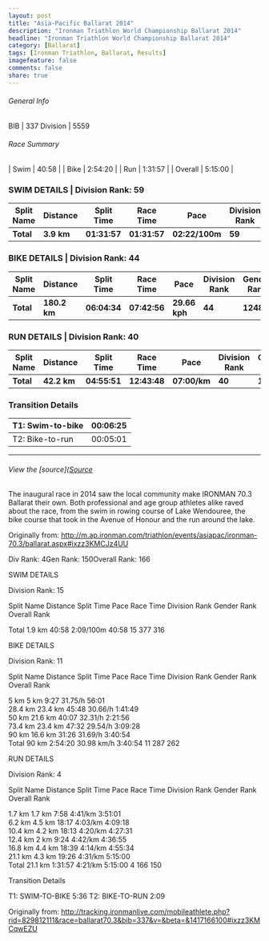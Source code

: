 ```yaml
---
layout: post
title: "Asia-Pacific Ballarat 2014"
description: "Ironman Triathlon World Championship Ballarat 2014"
headline: "Ironman Triathlon World Championship Ballarat 2014"
category: [Ballarat]
tags: [Ironman Triathlon, Ballarat, Results]
imagefeature: false
comments: false
share: true
---
```


###### General Info
BIB | 337 
Division | 5559 


###### Race Summary

| Swim    |   40:58 |
| Bike    | 2:54:20 |
| Run     | 1:31:57 |
| Overall | 5:15:00 |


### SWIM DETAILS | Division Rank: 59

| Split Name | Distance        | Split Time   | Race Time    | Pace           | Division Rank | Gender Rank | Overall Rank |
| ---------- | --------------- | ------------ | ------------ | -------------- | ------------- | ----------- | ------------ |
| **Total**  | **3.9 km**      | **01:31:57** | **01:31:57** | **02:22/100m** | **59**        | **1473**    | **1746**     |


### BIKE DETAILS | Division Rank: 44

| Split Name |  Distance |  Split Time |  Race Time |  Pace |  Division Rank |  Gender Rank |  Overall Rank |
| ---- | ---- | ---- | ---- | ---- | ---- | ---- | ----  |
| **Total** |  **180.2 km** |  **06:04:34** |  **07:42:56** |  **29.66 kph** |  **44** |  **1248** |  **1425** |


### RUN DETAILS | Division Rank: 40

| Split Name |  Distance |  Split Time |  Race Time |  Pace |  Division Rank |  Gender Rank |  Overall Rank |
| ---- | ---- | ---- | ---- | ---- | ---- | ---- | ----  |
| **Total** |  **42.2 km** |  **04:55:51** |  **12:43:48** |  **07:00/km** |  **40** |  **1242** |  **1440** |


### Transition Details

| T1: Swim-to-bike |  00:06:25 |
| ---------------- | --------- |
| T2: Bike-to-run |  00:05:01 |  



---

###### View the [source]([Source](http://www.ironman.com/triathlon/events/asiapac/ironman/melbourne/results.aspx?rd=20140323&race=melbourne&bidid=2084&detail=1 "Permalink to IRONMAN Asia-Pacific Championship Melbourne Results - IRONMAN.com | Official Site of IRONMAN")



The inaugural race in 2014 saw the local community make IRONMAN 70.3 Ballarat their own. Both professional and age group athletes alike raved about the race, from the swim in rowing course of Lake Wendouree, the bike course that took in the Avenue of Honour and the run around the lake.

Originally from: http://m.ap.ironman.com/triathlon/events/asiapac/ironman-70.3/ballarat.aspx#ixzz3KMCJz4UU

Div Rank: 4Gen Rank: 150Overall Rank: 166
 
SWIM DETAILS

Division Rank: 15

Split
Name Distance Split
Time Pace Race Time Division
Rank Gender
Rank Overall
Rank 


Total 1.9 km 40:58 2:09/100m 40:58 15 377 316 
 
BIKE DETAILS

Division Rank: 11

Split
Name Distance Split
Time Pace Race Time Division
Rank Gender
Rank Overall
Rank 


5 km 5 km 9:27 31.75/h 56:01    
28.4 km 23.4 km 45:48 30.66/h 1:41:49    
50 km 21.6 km 40:07 32.31/h 2:21:56    
73.4 km 23.4 km 47:32 29.54/h 3:09:28    
90 km 16.6 km 31:26 31.69/h 3:40:54    
Total 90 km 2:54:20 30.98 km/h 3:40:54 11 287 262 
 
RUN DETAILS

Division Rank: 4

Split
Name Distance Split
Time Pace Race
Time Division
Rank Gender
Rank Overall
Rank 


1.7 km 1.7 km 7:58 4:41/km 3:51:01    
6.2 km 4.5 km 18:17 4:03/km 4:09:18    
10.4 km 4.2 km 18:13 4:20/km 4:27:31    
12.4 km 2 km 9:24 4:42/km 4:36:55    
16.8 km 4.4 km 18:39 4:14/km 4:55:34    
21.1 km 4.3 km 19:26 4:31/km 5:15:00    
Total 21.1 km 1:31:57 4:21/km 5:15:00 4 166 150 

Transition Details

T1: SWIM-TO-BIKE 5:36 
T2: BIKE-TO-RUN 2:09 


Originally from: http://tracking.ironmanlive.com/mobileathlete.php?rid=829812111&race=ballarat70.3&bib=337&v=&beta=&1417166100#ixzz3KMCqwEZU
